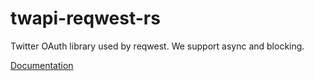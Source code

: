 # twapi-reqwest-rs

Twitter OAuth library used by reqwest. We support async and blocking.

[Documentation](https://docs.rs/twapi-reqwest)
